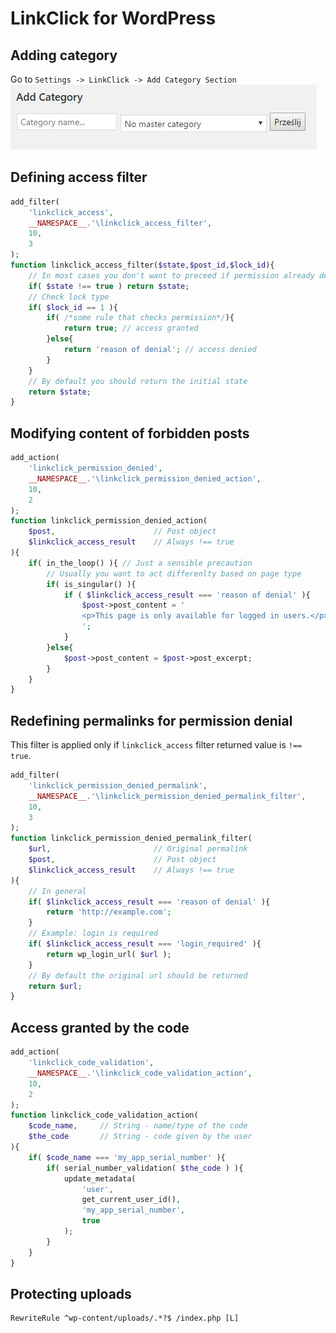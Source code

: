 # LinkClick for WordPress

## Adding category

Go to `Settings -> LinkClick -> Add Category Section`   
![Add Category](manual/settings_add_category.jpg)

## Defining access filter

```php
add_filter(
    'linkclick_access',
    __NAMESPACE__.'\linkclick_access_filter',
    10,
    3
);
function linkclick_access_filter($state,$post_id,$lock_id){
    // In most cases you don't want to preceed if permission already denied by another filter
    if( $state !== true ) return $state;
    // Check lock type
    if( $lock_id == 1 ){
        if( /*some rule that checks permission*/){
            return true; // access granted
        }else{
            return 'reason of denial'; // access denied
        }
    }
    // By default you should return the initial state
    return $state;
}
```

## Modifying content of forbidden posts

```php
add_action(
    'linkclick_permission_denied',
    __NAMESPACE__.'\linkclick_permission_denied_action',
    10,
    2
);
function linkclick_permission_denied_action(
    $post,                      // Post object
    $linkclick_access_result    // Always !== true
){
    if( in_the_loop() ){ // Just a sensible precaution
        // Usually you want to act differenlty based on page type
        if( is_singular() ){
            if ( $linkclick_access_result === 'reason of denial' ){
                $post->post_content = '
                <p>This page is only available for logged in users.</p>
                ';
            }
        }else{
            $post->post_content = $post->post_excerpt;
        }
    }
}
```

## Redefining permalinks for permission denial

This filter is applied only if `linkclick_access` filter returned value is `!== true`.

```php
add_filter(
    'linkclick_permission_denied_permalink',
    __NAMESPACE__.'\linkclick_permission_denied_permalink_filter',
    10,
    3
);
function linkclick_permission_denied_permalink_filter(
    $url,                       // Original permalink
    $post,                      // Post object
    $linkclick_access_result    // Always !== true
){
    // In general
    if( $linkclick_access_result === 'reason of denial' ){
        return 'http://example.com';
    }
    // Example: login is required
    if( $linkclick_access_result === 'login_required' ){
        return wp_login_url( $url );
    }
    // By default the original url should be returned
    return $url;
}
```

## Access granted by the code

```php
add_action(
    'linkclick_code_validation',
    __NAMESPACE__.'\linkclick_code_validation_action',
    10,
    2
);
function linkclick_code_validation_action(
    $code_name,     // String - name/type of the code 
    $the_code       // String - code given by the user
){
    if( $code_name === 'my_app_serial_number' ){
        if( serial_number_validation( $the_code ) ){
            update_metadata(
                'user',
                get_current_user_id(),
                'my_app_serial_number',
                true
            );
        }
    }
}
```

## Protecting uploads
``` htaccess
RewriteRule ^wp-content/uploads/.*?$ /index.php [L]
```